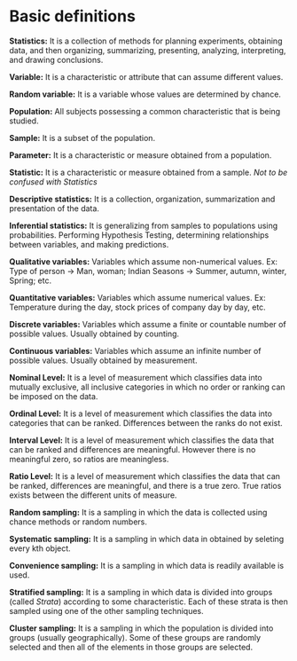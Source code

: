 # Basic definitions

**Statistics:** It is a collection of methods for planning experiments, obtaining data, and then organizing, summarizing, presenting, analyzing, interpreting, and drawing conclusions.

**Variable:** It is a characteristic or attribute that can assume different values.

**Random variable:** It is a variable whose values are determined by chance.

**Population:** All subjects possessing a common characteristic that is being studied.

**Sample:** It is a subset of the population.

**Parameter:** It is a characteristic or measure obtained from a population.

**Statistic:** It is a characteristic or measure obtained from a sample. _Not to be confused with Statistics_

**Descriptive statistics:** It is a collection, organization, summarization and presentation of the data.

**Inferential statistics:** It is generalizing from samples to populations using probabilities. Performing Hypothesis Testing, determining relationships between variables, and making predictions.

**Qualitative variables:** Variables which assume non-numerical values. Ex: Type of person -> Man, woman; Indian Seasons -> Summer, autumn, winter, Spring; etc.

**Quantitative variables:** Variables which assume numerical values. Ex: Temperature during the day, stock prices of company day by day, etc.

**Discrete variables:** Variables which assume a finite or countable number of possible values. Usually obtained by counting.

**Continuous variables:** Variables which assume an infinite number of possible values. Usually obtained by measurement.

**Nominal Level:** It is a level of measurement which classifies data into mutually exclusive, all inclusive categories in which no order or ranking can be imposed on the data.

**Ordinal Level:** It is a level of measurement which classifies the data into categories that can be ranked. Differences between the ranks do not exist.

**Interval Level:** It is a level of measurement which classifies the data that can be ranked and differences are meaningful. However there is no meaningful zero, so ratios are meaningless.

**Ratio Level:** It is a level of measurement which classifies the data that can be ranked, differences are meaningful, and there is a true zero. True ratios exists between the different units of measure.

**Random sampling:** It is a sampling in which the data is collected using chance methods or random numbers.

**Systematic sampling:** It is a sampling in which data in obtained by seleting every kth object.

**Convenience sampling:** It is a sampling in which data is readily available is used.

**Stratified sampling:** It is a sampling in which data is divided into groups (called _Strata_) according to some characteristic. Each of these strata is then sampled using one of the other sampling techniques.

**Cluster sampling:** It is a sampling in which the population is divided into groups (usually geographically). Some of these groups are randomly selected and then all of the elements in those groups are selected.
